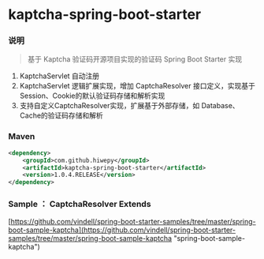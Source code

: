 # kaptcha-spring-boot-starter


### 说明

 > 基于 Kaptcha 验证码开源项目实现的验证码 Spring Boot Starter 实现

1. KaptchaServlet 自动注册
2. KaptchaServlet 逻辑扩展实现，增加 CaptchaResolver 接口定义，实现基于Session、Cookie的默认验证码存储和解析实现
3. 支持自定义CaptchaResolver实现，扩展基于外部存储，如 Database、Cache的验证码存储和解析

### Maven

``` xml
<dependency>
	<groupId>com.github.hiwepy</groupId>
	<artifactId>kaptcha-spring-boot-starter</artifactId>
	<version>1.0.4.RELEASE</version>
</dependency>
```

### Sample ：  CaptchaResolver Extends

[https://github.com/vindell/spring-boot-starter-samples/tree/master/spring-boot-sample-kaptcha](https://github.com/vindell/spring-boot-starter-samples/tree/master/spring-boot-sample-kaptcha "spring-boot-sample-kaptcha")

